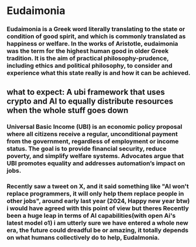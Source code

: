 # Eudaimonia

### Eudaimonia is a Greek word literally translating to the state or condition of good spirit, and which is commonly translated as happiness or welfare. In the works of Aristotle, eudaimonia was the term for the highest human good in older Greek tradition. It is the aim of practical philosophy-prudence, including ethics and political philosophy, to consider and experience what this state really is and how it can be achieved.

## what to expect: A ubi framework that uses crypto and AI to equally distribute resources when the whole stuff goes down

### Universal Basic Income (UBI) is an economic policy proposal where all citizens receive a regular, unconditional payment from the government, regardless of employment or income status. The goal is to provide financial security, reduce poverty, and simplify welfare systems. Advocates argue that UBI promotes equality and addresses automation’s impact on jobs. 

### Recently saw a tweet on X, and it said something like "AI won't replace programmers, it will only help them replace people in other jobs", around early last year (2024, Happy new year btw) i would have agreed with this point of view but theres Recently been a huge leap in terms of AI capabilities(with open Ai's latest model o1) i am utterly sure we have entered a whole new era, the future could dreadful be or amazing, it totally depends on what humans collectively do to help, EudaImonia. 
















